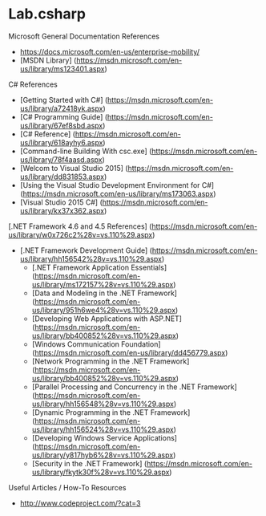 # Lab.csharp

Microsoft General Documentation References
* https://docs.microsoft.com/en-us/enterprise-mobility/
* [MSDN Library] (https://msdn.microsoft.com/en-us/library/ms123401.aspx)


C# References
* [Getting Started with C#] (https://msdn.microsoft.com/en-us/library/a72418yk.aspx)
* [C# Programming Guide] (https://msdn.microsoft.com/en-us/library/67ef8sbd.aspx)
* [C# Reference] (https://msdn.microsoft.com/en-us/library/618ayhy6.aspx)
* [Command-line Building With csc.exe] (https://msdn.microsoft.com/en-us/library/78f4aasd.aspx)
* [Welcom to Visual Studio 2015] (https://msdn.microsoft.com/en-us/library/dd831853.aspx)
* [Using the Visual Studio Development Environment for C#] (https://msdn.microsoft.com/en-us/library/ms173063.aspx)
* [Visual Studio 2015 C#] (https://msdn.microsoft.com/en-us/library/kx37x362.aspx)


[.NET Framework 4.6 and 4.5 References] (https://msdn.microsoft.com/en-us/library/w0x726c2%28v=vs.110%29.aspx)
* [.NET Framework Development Guide] (https://msdn.microsoft.com/en-us/library/hh156542%28v=vs.110%29.aspx)
	* [.NET Framework Application Essentials] (https://msdn.microsoft.com/en-us/library/ms172157%28v=vs.110%29.aspx)
	* [Data and Modeling in the .NET Framework] (https://msdn.microsoft.com/en-us/library/951h6we4%28v=vs.110%29.aspx)
	* [Developing Web Applications with ASP.NET] (https://msdn.microsoft.com/en-us/library/bb400852%28v=vs.110%29.aspx)
	* [Windows Communication Foundation] (https://msdn.microsoft.com/en-us/library/dd456779.aspx)
	* [Network Programming in the .NET Framework] (https://msdn.microsoft.com/en-us/library/bb400852%28v=vs.110%29.aspx)
	* [Parallel Processing and Concurrency in the .NET Framework] (https://msdn.microsoft.com/en-us/library/hh156548%28v=vs.110%29.aspx)
	* [Dynamic Programming in the .NET Framework] (https://msdn.microsoft.com/en-us/library/hh156524%28v=vs.110%29.aspx)
	* [Developing Windows Service Applications] (https://msdn.microsoft.com/en-us/library/y817hyb6%28v=vs.110%29.aspx)
	* [Security in the .NET Framework] (https://msdn.microsoft.com/en-us/library/fkytk30f%28v=vs.110%29.aspx)


Useful Articles / How-To Resources
* http://www.codeproject.com/?cat=3

